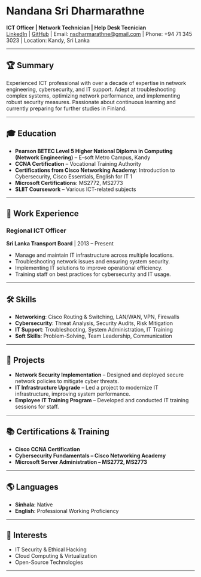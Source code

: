 # Nandana Sri Dharmarathne

**ICT Officer | Network Technician  | Help Desk Tecnician**  
[LinkedIn](https://www.linkedin.com/in/ns-dharmarathne/) | [GitHub](https://github.com/nsdharmarathne) | Email: nsdharmarathne@gmail.com | Phone: +94 71 345 3023 | Location: Kandy, Sri Lanka

---

## 🏆 Summary

Experienced ICT professional with over a decade of expertise in network engineering, cybersecurity, and IT support. Adept at troubleshooting complex systems, optimizing network performance, and implementing robust security measures. Passionate about continuous learning and currently preparing for further studies in Finland.

---

## 🎓 Education

- **Pearson BETEC Level 5 Higher National Diploma in Computing (Network Engineering)** – E-soft Metro Campus, Kandy
- **CCNA Certification** – Vocational Training Authority
- **Certifications from Cisco Networking Academy**: Introduction to Cybersecurity, Cisco Essentials, English for IT 1
- **Microsoft Certifications**: MS2772, MS2773
- **SLIIT Coursework** – Various ICT-related subjects

---

## 💼 Work Experience

### **Regional ICT Officer**  
**Sri Lanka Transport Board** | 2013 – Present  
- Manage and maintain IT infrastructure across multiple locations.
- Troubleshooting network issues and ensuring system security.
- Implementing IT solutions to improve operational efficiency.
- Training staff on best practices for cybersecurity and IT usage.

---

## 🛠️ Skills

- **Networking**: Cisco Routing & Switching, LAN/WAN, VPN, Firewalls
- **Cybersecurity**: Threat Analysis, Security Audits, Risk Mitigation
- **IT Support**: Troubleshooting, System Administration, IT Training
- **Soft Skills**: Problem-Solving, Team Leadership, Communication

---

## 📜 Projects

- **Network Security Implementation** – Designed and deployed secure network policies to mitigate cyber threats.
- **IT Infrastructure Upgrade** – Led a project to modernize IT infrastructure, improving system performance.
- **Employee IT Training Program** – Developed and conducted IT training sessions for staff.

---

## 📚 Certifications & Training

- **Cisco CCNA Certification**
- **Cybersecurity Fundamentals – Cisco Networking Academy**
- **Microsoft Server Administration – MS2772, MS2773**

---

## 🌎 Languages

- **Sinhala**: Native
- **English**: Professional Working Proficiency

---

## 🎯 Interests

- IT Security & Ethical Hacking
- Cloud Computing & Virtualization
- Open-Source Technologies

---
